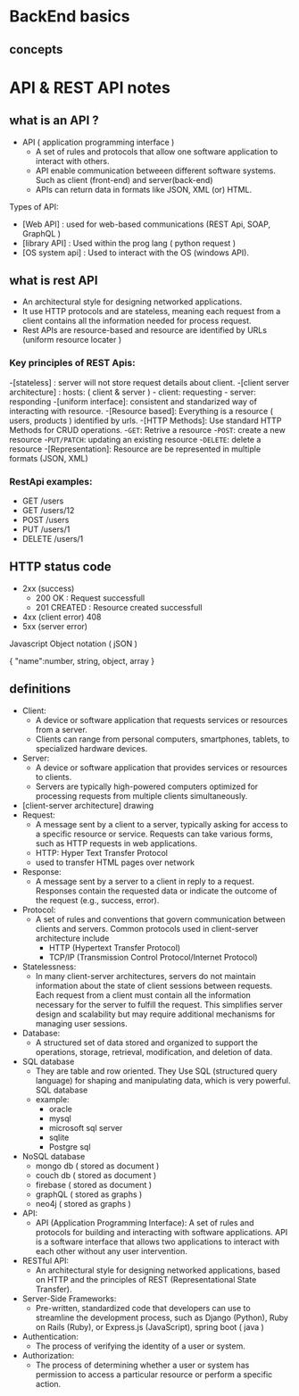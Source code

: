 # BackEnd basics

## concepts

# API & REST API notes

## what is an API ?

- API ( application programming interface )
  - A set of rules and protocols that allow one software application to interact with others.
  - API enable communication betweeen different software systems. Such as client (front-end) and server(back-end)
  - APIs can return data in formats like JSON, XML (or) HTML.

Types of API:
  - [Web API] : used for web-based communications (REST Api, SOAP, GraphQL )
  - [library API] : Used within the prog lang ( python request )
  - [OS system api] : Used to interact with the OS (windows API).

## what is rest API 
  - An architectural style for designing networked applications.
  - It use HTTP protocols and are stateless, meaning each request from a client contains all the information needed for process request.
  - Rest APIs are resource-based and resource are identified by 
  URLs  (uniform resource locater )

### Key principles of REST Apis:
  -[stateless] : server will not store request details 
                  about client.
  -[client server architecture] :
                  hosts: ( client & server )
                        - client: requesting
                        - server: responding
  -[uniform interface]: consistent and standarized way of interacting with resource.
  -[Resource based]: Everything is a resource ( users, products ) identified by urls.
  -[HTTP Methods]: Use standard HTTP Methods for CRUD operations.
    -`GET`: Retrive a resource
    -`POST`: create a new resource
    -`PUT/PATCH`: updating an existing resource
    -`DELETE`: delete a resource
  -[Representation]: Resource are be represented in multiple formats (JSON, XML)

### RestApi examples:

- GET     /users
- GET     /users/12
- POST    /users
- PUT     /users/1
- DELETE  /users/1


HTTP status code
----------------
- 2xx (success)
  * 200 OK : Request successfull
  * 201 CREATED : Resource created successfull
- 4xx (client error)
    408 
- 5xx (server error)


Javascript Object notation ( jSON )

 {
    "name":number, string, object, array
 }

## definitions

- Client:
  - A device or software application that requests services or resources from a server.
  - Clients can range from personal computers, smartphones, tablets, to specialized hardware devices.
- Server:
  - A device or software application that provides services or resources to clients.
  - Servers are typically high-powered computers optimized for processing requests from multiple clients simultaneously.
- [client-server architecture]
 drawing
- Request:
  - A message sent by a client to a server, typically asking for access to a specific resource or service. Requests can take various forms, such as HTTP requests in web applications.
  - HTTP: Hyper Text Transfer Protocol
  - used to transfer HTML pages over network
- Response:
  - A message sent by a server to a client in reply to a request. Responses contain the requested data or indicate the outcome of the request (e.g., success, error).
- Protocol:
  - A set of rules and conventions that govern communication between clients and servers. Common protocols used in client-server architecture include
    - HTTP (Hypertext Transfer Protocol)
    - TCP/IP (Transmission Control Protocol/Internet Protocol)
- Statelessness:
  - In many client-server architectures, servers do not maintain information about the state of client sessions between requests. Each request from a client must contain all the information necessary for the server to fulfill the request. This simplifies server design and scalability but may require additional mechanisms for managing user sessions.
- Database:
  - A structured set of data stored and organized to support the operations, storage, retrieval, modification, and deletion of data.
- SQL database
  - They are table and row oriented. They Use SQL (structured query language) for shaping and manipulating data, which is very powerful. SQL database
  - example:
    - oracle
    - mysql
    - microsoft sql server
    - sqlite
    - Postgre sql
- NoSQL database
  - mongo db ( stored as document )
  - couch db ( stored as document )
  - firebase ( stored as document )
  - graphQL  ( stored as graphs )
  - neo4j    ( stored as graphs )
- API:
  - API (Application Programming Interface): A set of rules and protocols for building and interacting with software applications.
 API is a software interface that allows two applications to interact with each other without any user intervention.
- RESTful API:
  - An architectural style for designing networked applications, based on HTTP and the principles of REST (Representational State Transfer).
- Server-Side Frameworks:
  - Pre-written, standardized code that developers can use to streamline the development process, such as Django (Python), Ruby on Rails (Ruby), or Express.js (JavaScript), spring boot ( java )
- Authentication:
  - The process of verifying the identity of a user or system.
- Authorization:
  - The process of determining whether a user or system has permission to access a particular resource or perform a specific action.
